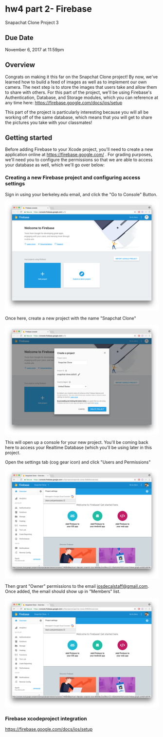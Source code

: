 #  hw4 part 2- Firebase #
Snapachat Clone Project 3

## Due Date #
November 6, 2017 at 11:59pm

## Overview

Congrats on making it this far on the Snapchat Clone project! By now, we've learned how to build a feed of images as well as to implement our own camera. The next step is to store the images that users take and allow them to share with others. For this part of the project, we'll be using Firebase's Authentication, Database, and Storage modules, which you can reference at any time here: https://firebase.google.com/docs/ios/setup

This part of the project is particularly interesting because you will all be working off of the same database, which means that you will get to share the pictures you take with your classmates!

## Getting started

Before adding Firebase to your Xcode project, you'll need to create a new application online at https://firebase.google.com/
. For grading purposes, we'll need you to configure the permissions so that we are able to access your database as well, which we'll go over below:

### Creating a new Firebase project and configuring access settings

Sign in using your berkeley.edu email, and click the "Go to Console" Button.

![Firebase console launch screen](/README-images/1.png)

Once here, create a new project with the name "Snapchat Clone"

![Firebase console add new project screen](/README-images/2.png)

This will open up a console for your new project. You'll be coming back here to access your Realtime Database (which you'll be using later in this project.

Open the settings tab (cog gear icon) and click "Users and Permissions"

![Firebase console add new project screen](/README-images/3.png)

Then grant "Owner" permissions to the email iosdecalstaff@gmail.com. Once added, the email should show up in "Members" list.

![Users and Permissions Tab button](/README-images/3.png)


### Firebase xcodeproject integration

https://firebase.google.com/docs/ios/setup
